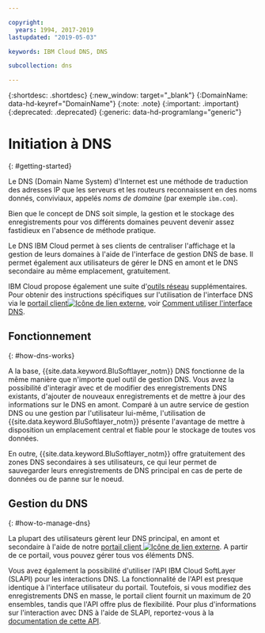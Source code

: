 ```yaml
---

copyright:
  years: 1994, 2017-2019
lastupdated: "2019-05-03"

keywords: IBM Cloud DNS, DNS

subcollection: dns

---
```


{:shortdesc: .shortdesc}
{:new_window: target="_blank"}
{:DomainName: data-hd-keyref="DomainName"}
{:note: .note}
{:important: .important}
{:deprecated: .deprecated}
{:generic: data-hd-programlang="generic"}

# Initiation à DNS 
{: #getting-started}

Le DNS (Domain Name System) d'Internet est une méthode de traduction des adresses IP que les serveurs et les routeurs reconnaissent en des noms donnés, conviviaux, appelés _noms de domaine_ (par exemple `ibm.com`).

Bien que le concept de DNS soit simple, la gestion et le stockage des enregistrements pour vos différents domaines peuvent devenir assez fastidieux en l'absence de méthode pratique.

Le DNS IBM Cloud permet à ses clients de centraliser l'affichage et la gestion de leurs domaines à l'aide de l'interface de gestion DNS de base. Il permet également aux utilisateurs de gérer le DNS en amont et le DNS secondaire au même emplacement, gratuitement.

IBM Cloud propose également une suite d'[outils réseau](/docs/infrastructure/network-tools?topic=network-tools-gettingstarted-with-network-tools#gettingstarted-with-network-tools) supplémentaires. Pour obtenir des instructions spécifiques sur l'utilisation de l'interface DNS via le [portail client![Icône de lien externe](../../icons/launch-glyph.svg "Icône de lien externe")](https://{DomainName}/), voir [Comment utiliser l'interface DNS](/docs/infrastructure/dns?topic=dns-how-to-use-the-dns-interface).

## Fonctionnement
{: #how-dns-works}

A la base, {{site.data.keyword.BluSoftlayer_notm}} DNS fonctionne de la même manière que n'importe quel outil de gestion DNS. Vous avez la possibilité d'interagir avec et de modifier des enregistrements DNS existants, d'ajouter de nouveaux enregistrements et de mettre à jour des informations sur le DNS en amont. Comparé à un autre service de gestion DNS ou une gestion par l'utilisateur lui-même, l'utilisation de {{site.data.keyword.BluSoftlayer_notm}} présente l'avantage de mettre à disposition un emplacement central et fiable pour le stockage de toutes vos données.

En outre, {{site.data.keyword.BluSoftlayer_notm}} offre gratuitement des zones DNS secondaires à ses utilisateurs, ce qui leur permet de sauvegarder leurs enregistrements de DNS principal en cas de perte de données ou de panne sur le noeud.

## Gestion du DNS
{: #how-to-manage-dns}

La plupart des utilisateurs gèrent leur DNS principal, en amont et secondaire à l'aide de notre [portail client ![Icône de lien externe](../../icons/launch-glyph.svg "Icône de lien externe")](https://{DomainName}/). A partir de ce portail, vous pouvez gérer tous vos éléments DNS.

Vous avez également la possibilité d'utiliser l'API IBM Cloud SoftLayer (SLAPI) pour les interactions DNS. La fonctionnalité de l'API est presque identique à l'interface utilisateur du portail. Toutefois, si vous modifiez des enregistrements DNS en masse, le portail client fournit un maximum de 20 ensembles, tandis que l'API offre plus de flexibilité. Pour plus d'informations sur l'interaction avec DNS à l'aide de SLAPI, reportez-vous à la [documentation de cette API](/docs/infrastructure/dns?topic=dns-getting-started-with-the-dns-api#getting-started-with-the-dns-api).


